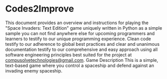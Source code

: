 # Codes2Improve
This document provides an overview and instructions for playing the "Space Invaders: Text Edition" game uniquely written in Python as a simple sample you can not find anywhere  else for upcoming programmers and learners to testify to our unique programming experience. Clean code testify to our adherence to global best practices and clear and unanimous documentation testify to our comprehensive and easy approach using all software engineering principles best suited for the project at compusolvetechnologies@gmail.com. 
Game Description
This is a simple, text-based game where you control a spaceship and defend against an invading enemy spaceship. 
